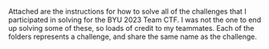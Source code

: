 Attached are the instructions for how to solve all of the challenges that I participated in solving for the BYU 2023 Team CTF. I was not the one to end up solving some of these, so loads of credit to my teammates. Each of the folders represents a challenge, and share the same name as the challenge.